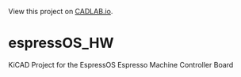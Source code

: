 View this project on [CADLAB.io](https://cadlab.io/project/2467). 

# espressOS_HW
KiCAD Project for the EspressOS Espresso Machine Controller Board

